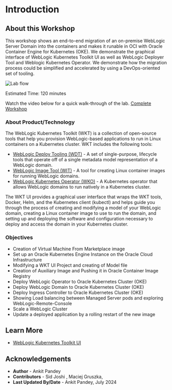 # Introduction

## About this Workshop

This workshop shows an end-to-end migration of an on-premise WebLogic Server Domain into the containers and makes it runable in OCI with Oracle Container Engine for Kubernetes (OKE). We demonstrate the graphical interface of WebLogic Kubernetes Toolkit UI as well as WebLogic Deployer Tool and Weblogic Kubernetes Operator. We demonstrate how the migration process could be simplified and accelerated by using a DevOps-oriented set of tooling.

![Lab flow](images/lab-flow.png)

Estimated Time: 120 minutes

Watch the video below for a quick walk-through of the lab.
[Complete Workshop](videohub:1_q1mmkimy)

### About Product/Technology

The WebLogic Kubernetes Toolkit (WKT) is a collection of open-source tools that help you provision WebLogic-based applications to run in Linux containers on a Kubernetes cluster. WKT includes the following tools:<br>

* [WebLogic Deploy Tooling (WDT)](https://github.com/oracle/weblogic-deploy-tooling) - A set of single-purpose, lifecycle tools that operate off of a single metadata model representation of a WebLogic domain.
* [WebLogic Image Tool (WIT)](https://github.com/oracle/weblogic-image-tool) - A tool for creating Linux container images for running WebLogic domains.
* [WebLogic Kubernetes Operator (WKO)](https://github.com/oracle/weblogic-kubernetes-operator) - A Kubernetes operator that allows WebLogic domains to run natively in a Kubernetes cluster.

The WKT UI provides a graphical user interface that wraps the WKT tools, Docker, Helm, and the Kubernetes client (kubectl) and helps guide you through the process of creating and modifying a model of your WebLogic domain, creating a Linux container image to use to run the domain, and setting up and deploying the software and configuration necessary to deploy and access the domain in your Kubernetes cluster.


### Objectives

* Creation of Virtual Machine From Marketplace image
* Set up an Oracle Kubernetes Engine Instance on the Oracle Cloud Infrastructure
* Modifying a WKT UI Project and creating of Model file
* Creation of Auxiliary Image and Pushing it in Oracle Container Image Registry
* Deploy WebLogic Operator to Oracle Kubernetes Cluster (OKE)
* Deploy WebLogic Domain to Oracle Kubernetes Cluster (OKE)
* Deploy Ingress Controller to Oracle Kubernetes Cluster (OKE)
* Showing Load balancing between Managed Server pods and exploring WebLogic-Remote-Console
* Scale a WebLogic Cluster
* Update a deployed application by a rolling restart of the new image

           

## Learn More

* [WebLogic Kubernetes Toolkit UI](https://oracle.github.io/weblogic-toolkit-ui/)

## Acknowledgements

* **Author** -  Ankit Pandey
* **Contributors** - Sid Joshi , Maciej Gruszka, 
* **Last Updated By/Date** - Ankit Pandey, July 2024